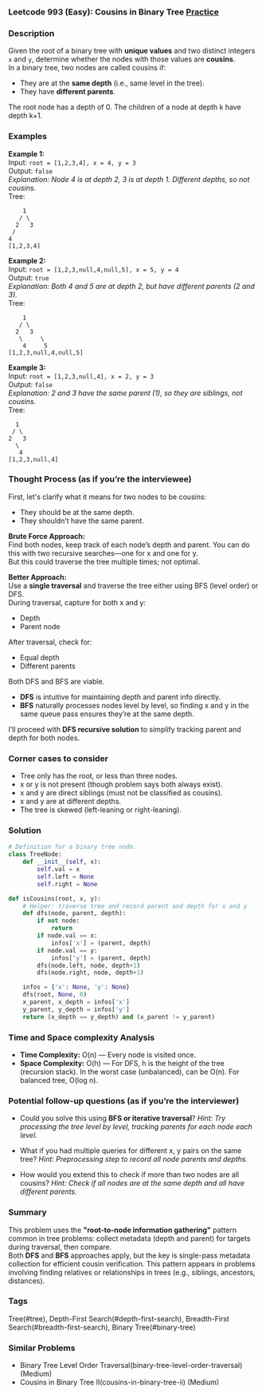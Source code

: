 ### Leetcode 993 (Easy): Cousins in Binary Tree [Practice](https://leetcode.com/problems/cousins-in-binary-tree)

### Description  
Given the root of a binary tree with **unique values** and two distinct integers `x` and `y`, determine whether the nodes with those values are **cousins**.  
In a binary tree, two nodes are called cousins if:
- They are at the **same depth** (i.e., same level in the tree).
- They have **different parents**.

The root node has a depth of 0. The children of a node at depth k have depth k+1.

### Examples  

**Example 1:**  
Input: `root = [1,2,3,4], x = 4, y = 3`  
Output: `false`  
*Explanation: Node 4 is at depth 2, 3 is at depth 1. Different depths, so not cousins.*  
Tree:  
```
    1
   / \
  2   3
 /
4
[1,2,3,4]
```

**Example 2:**  
Input: `root = [1,2,3,null,4,null,5], x = 5, y = 4`  
Output: `true`  
*Explanation: Both 4 and 5 are at depth 2, but have different parents (2 and 3).*  
Tree:  
```
    1
   / \
  2   3
   \     \
    4     5
[1,2,3,null,4,null,5]
```

**Example 3:**  
Input: `root = [1,2,3,null,4], x = 2, y = 3`  
Output: `false`  
*Explanation: 2 and 3 have the same parent (1), so they are siblings, not cousins.*  
Tree:  
```
  1
 / \
2   3
  \
   4
[1,2,3,null,4]
```

### Thought Process (as if you’re the interviewee)  
First, let's clarify what it means for two nodes to be cousins:
- They should be at the same depth.
- They shouldn’t have the same parent.

**Brute Force Approach:**  
Find both nodes, keep track of each node’s depth and parent. You can do this with two recursive searches—one for x and one for y.  
But this could traverse the tree multiple times; not optimal.

**Better Approach:**  
Use a **single traversal** and traverse the tree either using BFS (level order) or DFS.  
During traversal, capture for both x and y:
- Depth
- Parent node

After traversal, check for:
- Equal depth
- Different parents

Both DFS and BFS are viable.  
- **DFS** is intuitive for maintaining depth and parent info directly.
- **BFS** naturally processes nodes level by level, so finding x and y in the same queue pass ensures they’re at the same depth.

I’ll proceed with **DFS recursive solution** to simplify tracking parent and depth for both nodes.

### Corner cases to consider  
- Tree only has the root, or less than three nodes.
- x or y is not present (though problem says both always exist).
- x and y are direct siblings (must not be classified as cousins).
- x and y are at different depths.
- The tree is skewed (left-leaning or right-leaning).

### Solution

```python
# Definition for a binary tree node.
class TreeNode:
    def __init__(self, x):
        self.val = x
        self.left = None
        self.right = None

def isCousins(root, x, y):
    # Helper: traverse tree and record parent and depth for x and y
    def dfs(node, parent, depth):
        if not node:
            return
        if node.val == x:
            infos['x'] = (parent, depth)
        if node.val == y:
            infos['y'] = (parent, depth)
        dfs(node.left, node, depth+1)
        dfs(node.right, node, depth+1)

    infos = {'x': None, 'y': None}
    dfs(root, None, 0)
    x_parent, x_depth = infos['x']
    y_parent, y_depth = infos['y']
    return (x_depth == y_depth) and (x_parent != y_parent)
```

### Time and Space complexity Analysis  

- **Time Complexity:** O(n) — Every node is visited once.
- **Space Complexity:** O(h) — For DFS, h is the height of the tree (recursion stack). In the worst case (unbalanced), can be O(n). For balanced tree, O(log n).

### Potential follow-up questions (as if you’re the interviewer)  

- Could you solve this using **BFS or iterative traversal**?
  *Hint: Try processing the tree level by level, tracking parents for each node each level.*

- What if you had multiple queries for different x, y pairs on the same tree?
  *Hint: Preprocessing step to record all node parents and depths.*

- How would you extend this to check if more than two nodes are all cousins?
  *Hint: Check if all nodes are at the same depth and all have different parents.*

### Summary
This problem uses the **"root-to-node information gathering"** pattern common in tree problems: collect metadata (depth and parent) for targets during traversal, then compare.  
Both **DFS** and **BFS** approaches apply, but the key is single-pass metadata collection for efficient cousin verification. This pattern appears in problems involving finding relatives or relationships in trees (e.g., siblings, ancestors, distances).

### Tags
Tree(#tree), Depth-First Search(#depth-first-search), Breadth-First Search(#breadth-first-search), Binary Tree(#binary-tree)

### Similar Problems
- Binary Tree Level Order Traversal(binary-tree-level-order-traversal) (Medium)
- Cousins in Binary Tree II(cousins-in-binary-tree-ii) (Medium)
